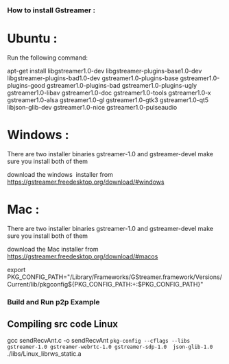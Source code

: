 ### How to install Gstreamer :
# Ubuntu : 

Run the following command:

apt-get install libgstreamer1.0-dev libgstreamer-plugins-base1.0-dev libgstreamer-plugins-bad1.0-dev gstreamer1.0-plugins-base gstreamer1.0-plugins-good gstreamer1.0-plugins-bad gstreamer1.0-plugins-ugly gstreamer1.0-libav gstreamer1.0-doc gstreamer1.0-tools gstreamer1.0-x gstreamer1.0-alsa gstreamer1.0-gl gstreamer1.0-gtk3 gstreamer1.0-qt5 libjson-glib-dev gstreamer1.0-nice gstreamer1.0-pulseaudio 

# Windows :

There are two installer binaries gstreamer-1.0 and gstreamer-devel make sure you install both of them

download the windows  installer from https://gstreamer.freedesktop.org/download/#windows

# Mac :

There are two installer binaries gstreamer-1.0 and gstreamer-devel make sure you install both of them

download the Mac installer from https://gstreamer.freedesktop.org/download/#macos

export  PKG_CONFIG_PATH="/Library/Frameworks/GStreamer.framework/Versions/Current/lib/pkgconfig${PKG_CONFIG_PATH:+:$PKG_CONFIG_PATH}"


### Build and Run p2p Example 

## Compiling src code Linux
gcc sendRecvAnt.c  -o  sendRecvAnt  `pkg-config --cflags --libs gstreamer-1.0 gstreamer-webrtc-1.0 gstreamer-sdp-1.0  json-glib-1.0 ` ./libs/Linux_librws_static.a
